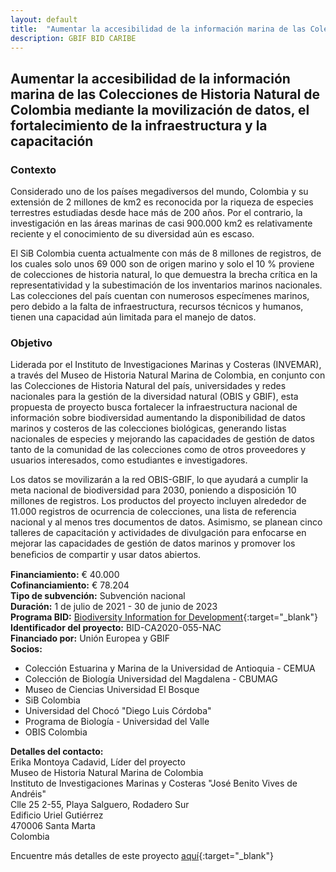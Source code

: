 ```yaml
---
layout: default
title:  "Aumentar la accesibilidad de la información marina de las Colecciones de Historia Natural de Colombia mediante la movilización de datos, el fortalecimiento de la infraestructura y la capacitación"
description: GBIF BID CARIBE
---
```


## Aumentar la accesibilidad de la información marina de las Colecciones de Historia Natural de Colombia mediante la movilización de datos, el fortalecimiento de la infraestructura y la capacitación

### Contexto

Considerado uno de los países megadiversos del mundo, Colombia y su extensión de 2 millones de km2 es reconocida por la riqueza de especies terrestres estudiadas desde hace más de 200 años. Por el contrario, la investigación en las áreas marinas de casi 900.000 km2 es relativamente reciente y el conocimiento de su diversidad aún es escaso.

El SiB Colombia cuenta actualmente con más de 8 millones de registros, de los cuales solo unos 69 000 son de origen marino y solo el 10 % proviene de colecciones de historia natural, lo que demuestra la brecha crítica en la representatividad y la subestimación de los inventarios marinos nacionales. Las colecciones del país cuentan con numerosos especímenes marinos, pero debido a la falta de infraestructura, recursos técnicos y humanos, tienen una capacidad aún limitada para el manejo de datos.

### Objetivo

Liderada por el Instituto de Investigaciones Marinas y Costeras (INVEMAR), a través del Museo de Historia Natural Marina de Colombia, en conjunto con las Colecciones de Historia Natural del país, universidades y redes nacionales para la gestión de la diversidad natural (OBIS y GBIF), esta propuesta de proyecto busca fortalecer la infraestructura nacional de información sobre biodiversidad aumentando la disponibilidad de datos marinos y costeros de las colecciones biológicas, generando listas nacionales de especies y mejorando las capacidades de gestión de datos tanto de la comunidad de las colecciones como de otros proveedores y usuarios interesados, como estudiantes e investigadores.


Los datos se movilizarán a la red OBIS-GBIF, lo que ayudará a cumplir la meta nacional de biodiversidad para 2030, poniendo a disposición 10 millones de registros. Los productos del proyecto incluyen alrededor de 11.000 registros de ocurrencia de colecciones, una lista de referencia nacional y al menos tres documentos de datos. Asimismo, se planean cinco talleres de capacitación y actividades de divulgación para enfocarse en mejorar las capacidades de gestión de datos marinos y promover los beneﬁcios de compartir y usar datos abiertos.

**Financiamiento:** € 40.000  
**Cofinanciamiento:** € 78.204  
**Tipo de subvención:** Subvención nacional  
**Duración:** 1 de julio de 2021 - 30 de junio de 2023  
**Programa BID:** [Biodiversity Information for Development](https://www.gbif.org/es/programme/82243){:target="_blank"}  
**Identificador del proyecto:** BID-CA2020-055-NAC  
**Financiado por:** Unión Europea y GBIF  
**Socios:**
- Colección Estuarina y Marina de la Universidad de Antioquia - CEMUA   
- Colección de Biología Universidad del Magdalena - CBUMAG  
- Museo de Ciencias Universidad El Bosque  
- SiB Colombia  
- Universidad del Chocó "Diego Luis Córdoba"  
- Programa de Biología - Universidad del Valle  
- OBIS Colombia

**Detalles del contacto:**  
Erika Montoya Cadavid, Líder del proyecto  
Museo de Historia Natural Marina de Colombia  
Instituto de Investigaciones Marinas y Costeras "José Benito Vives de Andréis"  
Clle 25 2-55, Playa Salguero, Rodadero Sur  
Edificio Uriel Gutiérrez  
470006 Santa Marta  
Colombia

Encuentre más detalles de este proyecto [aquí](https://www.gbif.org/project/BID-CA2020-055-NAC/mobilizing-marine-data-from-colombian-natural-history-collections){:target="_blank"}
